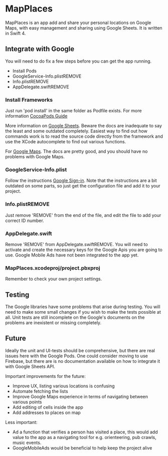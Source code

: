 # MapPlaces
MapPlaces is an app add and share your personal locations on Google Maps, with easy management and sharing using Google Sheets. It is written in Swift 4.

## Integrate with Google
You will need to do fix a few steps before you can get the app running.

* Install Pods
* GoogleService-Info.plistREMOVE
* Info.plistREMOVE
* AppDelegate.swiftREMOVE

### Install Frameworks
Just run 'pod install' in the same folder as Podfile exists. For more information [CocoaPods Guide](https://guides.cocoapods.org/using/the-podfile.html)

More information on [Google Sheets](https://developers.google.com/sheets/api/quickstart/ios). Beware the docs are inadequate to say the least and some outdated completely. Easiest way to find out how commands work is to read the source code directly from the framework and use the XCode autocomplete to find out various functions.

 For [Google Maps](https://developers.google.com/maps/documentation/ios-sdk/). The docs are pretty good, and you should have no problems with Google Maps.

### GoogleService-Info.plist
Follow the instructions [Google Sign-in](https://developers.google.com/identity/sign-in/ios/start-integrating). Note that the instructions are a bit outdated on some parts, so just get the configuration file and add it to your project.

### Info.plistREMOVE
Just remove 'REMOVE' from the end of the file, and edit the file to add your correct ID number.

### AppDelegate.swift
Remove 'REMOVE' from AppDelegate.swiftREMOVE. You will need to activate and create the necessary keys for the Google Apis you are going to use. Google Mobile Ads have not been integrated to the app yet.

### MapPlaces.xcodeproj/project.pbxproj
Remember to check your own project settings.

## Testing
The Google libraries have some problems that arise during testing. You will need to make some small changes if you wish to make the tests possible at all. Unit tests are still incomplete on the Google's documents on the problems are inexistent or missing completely.

## Future
Ideally the unit and UI-tests should be comprehensive, but there are real issues here with the Google Pods. One could consider moving to use Firebase, but there are is no documentation available on how to integrate it with Google Sheets API.

Important improvements for the future:
* Improve UX, listing various locations is confusing
* Automate fetching the lists
* Improve Google Maps experience in terms of navigating between various points
* Add editing of cells inside the app
* Add addresses to places on map

Less important:
* Ad a function that verifies a person has visited a place, this would add value to the app as a navigating tool for e.g. orienteering, pub crawls, music events.
* GoogleMobileAds would be beneficial to help keep the project alive
